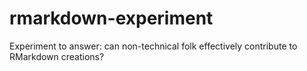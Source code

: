 # rmarkdown-experiment
Experiment to answer: can non-technical folk effectively contribute to RMarkdown creations?
